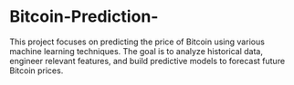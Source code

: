 # Bitcoin-Prediction-
This project focuses on predicting the price of Bitcoin using various machine learning techniques. The goal is to analyze historical data, engineer relevant features, and build predictive models to forecast future Bitcoin prices.
